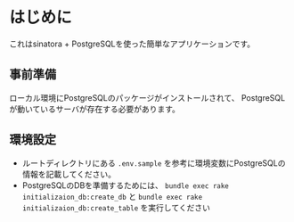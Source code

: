 #  はじめに
これはsinatora + PostgreSQLを使った簡単なアプリケーションです。

## 事前準備
ローカル環境にPostgreSQLのパッケージがインストールされて、
PostgreSQLが動いているサーバが存在する必要があります。

## 環境設定
- ルートディレクトリにある `.env.sample` を参考に環境変数にPostgreSQLの情報を記載してください。
- PostgreSQLのDBを準備するためには、 `bundle exec rake initializaion_db:create_db` と `bundle exec rake initializaion_db:create_table` を実行してください
